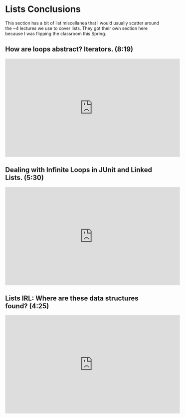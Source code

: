 # Lists Conclusions

This section has a bit of list miscellanea that I would usually scatter around the ~4 lectures we use to cover lists. They got their own section here because I was flipping the classroom this Spring.

## How are loops abstract? Iterators. (8:19)
<iframe width="560" height="315" 
    src="https://www.youtube.com/embed/7tTMiawXnGk?rel=0" 
    frameborder="0" 
    allow="accelerometer; autoplay; encrypted-media; gyroscope; picture-in-picture" 
    allowfullscreen></iframe>

## Dealing with Infinite Loops in JUnit and Linked Lists. (5:30)
<iframe width="560" height="315" 
    src="https://www.youtube.com/embed/qmfXjuuhRyk?rel=0" 
    frameborder="0" 
    allow="accelerometer; autoplay; encrypted-media; gyroscope; picture-in-picture" 
    allowfullscreen></iframe>

## Lists IRL: Where are these data structures found? (4:25)
<iframe width="560" height="315" 
    src="https://www.youtube.com/embed/8rOqcSmrP7g?rel=0" 
    frameborder="0" 
    allow="accelerometer; autoplay; encrypted-media; gyroscope; picture-in-picture" 
    allowfullscreen></iframe>

